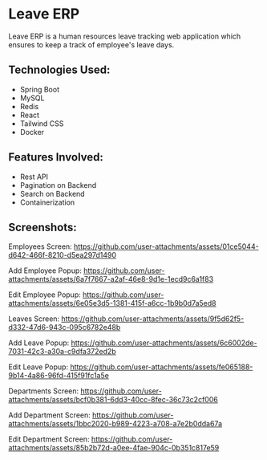 # Leave ERP
Leave ERP is a human resources leave tracking web application which ensures to keep a track of employee's leave days.

## Technologies Used:
- Spring Boot
- MySQL
- Redis
- React
- Tailwind CSS
- Docker

## Features Involved:
- Rest API
- Pagination on Backend
- Search on Backend
- Containerization

## Screenshots:

Employees Screen:
https://github.com/user-attachments/assets/01ce5044-d642-466f-8210-d5ea297d1490

Add Employee Popup:
https://github.com/user-attachments/assets/6a7f7667-a2af-46e8-9d1e-1ecd9c6a1f83

Edit Employee Popup:
https://github.com/user-attachments/assets/6e05e3d5-1381-415f-a6cc-1b9b0d7a5ed8

Leaves Screen:
https://github.com/user-attachments/assets/9f5d62f5-d332-47d6-943c-095c6782e48b

Add Leave Popup:
https://github.com/user-attachments/assets/6c6002de-7031-42c3-a30a-c9dfa372ed2b

Edit Leave Popup:
https://github.com/user-attachments/assets/fe065188-9b14-4a86-96fd-415f91fc1a5e

Departments Screen:
https://github.com/user-attachments/assets/bcf0b381-6dd3-40cc-8fec-36c73c2cf006

Add Department Screen:
https://github.com/user-attachments/assets/1bbc2020-b989-4223-a708-a7e2b0dda67a

Edit Department Screen:
https://github.com/user-attachments/assets/85b2b72d-a0ee-4fae-904c-0b351c817e59
